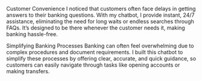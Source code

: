 Customer Convenience
I noticed that customers often face delays in getting answers to their banking questions. With my chatbot, I provide instant, 24/7 assistance, eliminating the need for long waits or endless searches through FAQs. It’s designed to be there whenever the customer needs it, making banking hassle-free.

Simplifying Banking Processes
Banking can often feel overwhelming due to complex procedures and document requirements. I built this chatbot to simplify these processes by offering clear, accurate, and quick guidance, so customers can easily navigate through tasks like opening accounts or making transfers.

